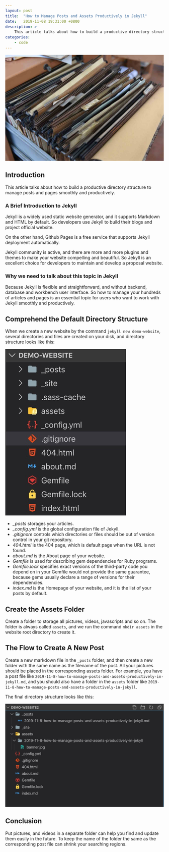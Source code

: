 ```yaml
---
layout: post
title:  "How to Manage Posts and Assets Productively in Jekyll"
date:   2019-11-08 19:31:00 +0800
description: >-
    This article talks about how to build a productive directory structure to manage posts and pages smoothly and productively.
categories:
    - code
---
```


![How to Manage Posts and Assets Productively in Jekyll](/assets/2019-11-8-how-to-manage-posts-and-assets-productively-in-jekyll/banner.jpg)

## Introduction

This article talks about how to build a productive directory structure to manage posts and pages smoothly and productively.

### A Brief Introduction to Jekyll

Jekyll is a widely used static website generator, and it supports Markdown and HTML by default. So developers use Jekyll to build their blogs and project official website.

On the other hand, Github Pages is a free service that supports Jekyll deployment automatically.

Jekyll community is active, and there are more and more plugins and themes to make your website compelling and beautiful. So Jekyll is an excellent choice for developers to maintain and develop a proposal website.

### Why we need to talk about this topic in Jekyll

Because Jekyll is flexible and straightforward, and without backend, database and workbench user interface. So how to manage your hundreds of articles and pages is an essential topic for users who want to work with Jekyll smoothly and productively.

## Comprehend the Default Directory Structure

When we create a new website by the command `jekyll new demo-website`, several directories and files are created on your disk, and directory structure looks like this:

![Default Directory Structure](/assets/2019-11-8-how-to-manage-posts-and-assets-productively-in-jekyll/default-directory-structure.jpg)

- *_posts* storages your articles.
- *_config.yml* is the global configuration file of Jekyll.
- *.gitignore* controls which directories or files should be out of version control in your git repository.
- *404.html* is the 404 page, which is default page when the URL is not found.
- *about.md* is the About page of your website.
- *Gemfile* is used for describing gem dependencies for Ruby programs.
- *Gemfile.lock* specifies exact versions of the third-party code you depend on in your Gemfile would not provide the same guarantee, because gems usually declare a range of versions for their dependencies.
- *index.md* is the Homepage of your website, and it is the list of your posts by default.

## Create the Assets Folder

Create a folder to storage all pictures, videos, javascripts and so on. The folder is always called `assets`, and we run the command `mkdir assets` in the website root directory to create it.

## The Flow to Create A New Post

Create a new markdown file in the `_posts` folder, and then create a new folder with the same name as the filename of the post. All your pictures should be placed in the corresponding assets folder. For example, you have a post file like `2019-11-8-how-to-manage-posts-and-assets-productively-in-jekyll.md`, and you should also have a folder in the `assets` folder like `2019-11-8-how-to-manage-posts-and-assets-productively-in-jekyll`.

The final directory structure looks like this:

![Final Directory Structure](/assets/2019-11-8-how-to-manage-posts-and-assets-productively-in-jekyll/final-directory-structure.jpg)

## Conclusion

Put pictures, and videos in a separate folder can help you find and update them easily in the future. To keep the name of the folder the same as the corresponding post file can shrink your searching regions.
